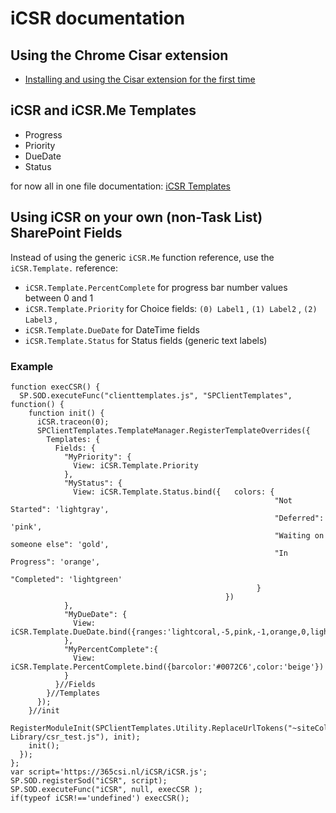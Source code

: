 # iCSR documentation

## Using the Chrome Cisar extension

* [Installing and using the Cisar extension for the first time](./sing-cisar.md)

## iCSR and iCSR.Me Templates

* Progress
* Priority
* DueDate
* Status

for now all in one file documentation: [iCSR Templates](./iCSR_Templates.md)

## Using iCSR on your own (non-Task List) SharePoint Fields

Instead of using the generic ``iCSR.Me`` function reference, use the ``iCSR.Template.`` reference:

* ``iCSR.Template.PercentComplete`` for progress bar number values between 0 and 1
* ``iCSR.Template.Priority`` for Choice fields: ``(0) Label1`` , ``(1) Label2`` , ``(2) Label3`` ,
* ``iCSR.Template.DueDate`` for DateTime fields
* ``iCSR.Template.Status`` for Status fields (generic text labels)

### Example

    function execCSR() {
      SP.SOD.executeFunc("clienttemplates.js", "SPClientTemplates", function() {
        function init() {
          iCSR.traceon(0);
          SPClientTemplates.TemplateManager.RegisterTemplateOverrides({
            Templates: {
              Fields: {
                "MyPriority": {
                  View: iCSR.Template.Priority
                },
                "MyStatus": {
                  View: iCSR.Template.Status.bind({   colors: {
                                                               "Not Started": 'lightgray',
                                                               "Deferred": 'pink',
                                                               "Waiting on someone else": 'gold',
                                                               "In Progress": 'orange',
                                                               "Completed": 'lightgreen'
                                                           }
                                                    })
                },
                "MyDueDate": {
                  View: iCSR.Template.DueDate.bind({ranges:'lightcoral,-5,pink,-1,orange,0,lightgreen,5,lightgreen'})
                },
                "MyPercentComplete":{
                  View: iCSR.Template.PercentComplete.bind({barcolor:'#0072C6',color:'beige'})
                }
              }//Fields
            }//Templates
          });
        }//init
        RegisterModuleInit(SPClientTemplates.Utility.ReplaceUrlTokens("~siteCollection/Style Library/csr_test.js"), init);
        init();
      });
    };
    var script='https://365csi.nl/iCSR/iCSR.js';
    SP.SOD.registerSod("iCSR", script);
    SP.SOD.executeFunc("iCSR", null, execCSR );
    if(typeof iCSR!=='undefined') execCSR();
